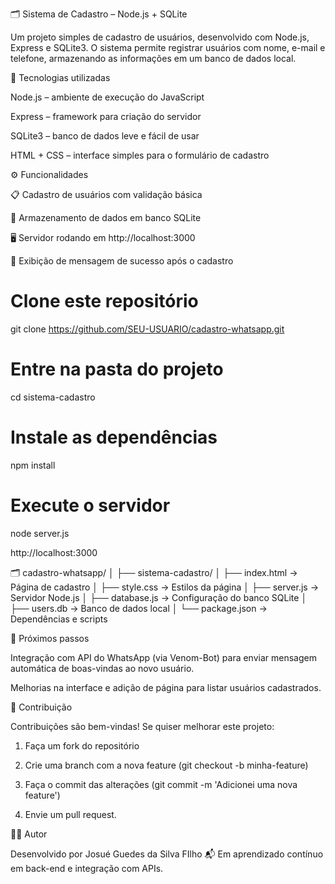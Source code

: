 🗂️ Sistema de Cadastro – Node.js + SQLite

Um projeto simples de cadastro de usuários, desenvolvido com Node.js, Express e SQLite3.
O sistema permite registrar usuários com nome, e-mail e telefone, armazenando as informações em um banco de dados local.


🚀 Tecnologias utilizadas

Node.js – ambiente de execução do JavaScript

Express – framework para criação do servidor

SQLite3 – banco de dados leve e fácil de usar

HTML + CSS – interface simples para o formulário de cadastro


⚙️ Funcionalidades

📋 Cadastro de usuários com validação básica

💾 Armazenamento de dados em banco SQLite

🖥️ Servidor rodando em http://localhost:3000


🔔 Exibição de mensagem de sucesso após o cadastro

# Clone este repositório
git clone https://github.com/SEU-USUARIO/cadastro-whatsapp.git

# Entre na pasta do projeto
cd sistema-cadastro

# Instale as dependências
npm install

# Execute o servidor
node server.js

http://localhost:3000


🗂️ cadastro-whatsapp/
│
├── sistema-cadastro/
│   ├── index.html        → Página de cadastro
│   ├── style.css         → Estilos da página
│   ├── server.js         → Servidor Node.js
│   ├── database.js       → Configuração do banco SQLite
│   ├── users.db          → Banco de dados local
│   └── package.json      → Dependências e scripts


🔄 Próximos passos

Integração com API do WhatsApp (via Venom-Bot) para enviar mensagem automática de boas-vindas ao novo usuário.

Melhorias na interface e adição de página para listar usuários cadastrados.


🤝 Contribuição

Contribuições são bem-vindas!
Se quiser melhorar este projeto:

1. Faça um fork do repositório

2. Crie uma branch com a nova feature (git checkout -b minha-feature)

3. Faça o commit das alterações (git commit -m 'Adicionei uma nova feature')

4. Envie um pull request.


👨‍💻 Autor

Desenvolvido por Josué Guedes da Silva FIlho
📬 Em aprendizado contínuo em back-end e integração com APIs.

